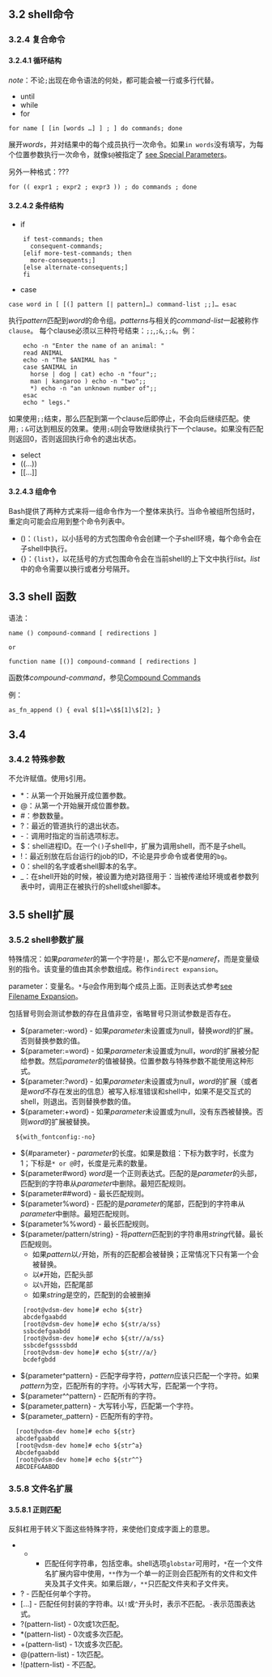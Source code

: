 ## 3.2 shell命令
### 3.2.4 复合命令
#### 3.2.4.1 循环结构
*note*：不论`;`出现在命令语法的何处，都可能会被一行或多行代替。
- until
- while
- for
```
for name [ [in [words …] ] ; ] do commands; done
```
展开*words*，并对结果中的每个成员执行一次命令。如果`in words`没有填写，为每个位置参数执行一次命令，就像`$@`被指定了 [see Special Parameters](https://www.gnu.org/software/bash/manual/bash.html#Special-Parameters)。

另外一种格式：???
```
for (( expr1 ; expr2 ; expr3 )) ; do commands ; done
```

#### 3.2.4.2 条件结构

- if
```
    if test-commands; then
      consequent-commands;
    [elif more-test-commands; then
      more-consequents;]
    [else alternate-consequents;]
    fi
```
- case
```
case word in [ [(] pattern [| pattern]…) command-list ;;]… esac
```
执行*pattern*匹配到*word*的命令组。*patterns*与相关的*command-list*一起被称作`clause`。
每个clause必须以三种符号结束：`;;`,`;&`,`;;&`。例：
```shell
    echo -n "Enter the name of an animal: "
    read ANIMAL
    echo -n "The $ANIMAL has "
    case $ANIMAL in
      horse | dog | cat) echo -n "four";;
      man | kangaroo ) echo -n "two";;
      *) echo -n "an unknown number of";;
    esac
    echo " legs."
```
如果使用`;;`结束，那么匹配到第一个clause后即停止，不会向后继续匹配。使用`;；&`可达到相反的效果。使用`;&`则会导致继续执行下一个clause。如果没有匹配则返回0，否则返回执行命令的退出状态。
- select
- ((...))
- [[...]]

#### 3.2.4.3 组命令
Bash提供了两种方式来将一组命令作为一个整体来执行。当命令被组所包括时，重定向可能会应用到整个命令列表中。

- ()：`(list)`，以小括号的方式包围命令会创建一个子shell环境，每个命令会在子shell中执行。
- {}：`{list}`，以花括号的方式包围命令会在当前shell的上下文中执行*list*。*list*中的命令需要以换行或者分号隔开。

## 3.3 shell 函数
语法：
```shell
name () compound-command [ redirections ]

or

function name [()] compound-command [ redirections ]
```
函数体*compound-command*，参见[Compound Commands](https://www.gnu.org/software/bash/manual/bash.html#Compound-Commands)

例：
```shell
as_fn_append () { eval $[1]=\$$[1]\$[2]; }
```

## 3.4
### 3.4.2 特殊参数
不允许赋值。使用`$`引用。

- \*：从第一个开始展开成位置参数。
- @：从第一个开始展开成位置参数。
- \#：参数数量。
- ?：最近的管道执行的退出状态。
- \-：调用时指定的当前选项标志。
- $：shell进程ID。在一个`()`子shell中，扩展为调用shell，而不是子shell。
- \!：最近别放在后台运行的job的ID，不论是异步命令或者使用的`bg`。
- 0：shell的名字或者shell脚本的名字。
- \_：在shell开始的时候，被设置为绝对路径用于：当被传递给环境或者参数列表中时，调用正在被执行的shell或shell脚本。

## 3.5 shell扩展
### 3.5.2 shell参数扩展

特殊情况：如果*parameter*的第一个字符是`!`，那么它不是*nameref*，而是变量级别的指令。该变量的值由其余参数组成。称作`indirect expansion`。

parameter：变量名。`*`与`@`会作用到每个成员上面。正则表达式参考[see Filename Expansion](https://www.gnu.org/software/bash/manual/bash.html#Filename-Expansion)。

包括冒号则会测试参数的存在且值非空，省略冒号只测试参数是否存在。

- ${parameter:-word} - 如果*parameter*未设置或为null，替换*word*的扩展。否则替换参数的值。
- ${parameter:=word} - 如果*parameter*未设置或为null，*word*的扩展被分配给参数。然后*parameter*的值被替换。位置参数与特殊参数不能使用这种形式。
- ${parameter:?word} - 如果*parameter*未设置或为null，*word*的扩展（或者是*word*不存在发出的信息）被写入标准错误和shell中，如果不是交互式的shell，则退出。否则替换参数的值。
- ${parameter:+word} - 如果*parameter*未设置或为null，没有东西被替换。否则*word*的扩展被替换。
```shell
  ${with_fontconfig:-no}
```
- ${#parameter} - *parameter*的长度。如果是数组：下标为数字时，长度为1；下标是`* or @`时，长度是元素的数量。
- ${parameter#word} *word*是一个正则表达式。匹配的是*parameter*的头部，匹配到的字符串从*parameter*中删除。最短匹配规则。
- ${parameter##word} - 最长匹配规则。
- ${parameter%word} - 匹配的是*parameter*的尾部，匹配到的字符串从*parameter*中删除。最短匹配规则。
- ${parameter%%word} - 最长匹配规则。
- ${parameter/pattern/string} - 将*pattern*匹配到的字符串用*string*代替。最长匹配规则。
    + 如果*pattern*以`/`开始，所有的匹配都会被替换；正常情况下只有第一个会被替换。
    + 以`#`开始，匹配头部
    + 以`%`开始，匹配尾部
    + 如果*string*是空的，匹配到的会被删掉
```shell
    [root@vdsm-dev home]# echo ${str}
    abcdefgaabdd
    [root@vdsm-dev home]# echo ${str/a/ss}
    ssbcdefgaabdd
    [root@vdsm-dev home]# echo ${str//a/ss}
    ssbcdefgssssbdd
    [root@vdsm-dev home]# echo ${str//a/}
    bcdefgbdd
```
- ${parameter^pattern} - 匹配字母字符，*pattern*应该只匹配一个字符。如果*pattern*为空，匹配所有的字符。小写转大写，匹配第一个字符。
- ${parameter^^pattern} - 匹配所有的字符。
- ${parameter,pattern} - 大写转小写，匹配第一个字符。
- ${parameter,,pattern} - 匹配所有的字符。
```shell
  [root@vdsm-dev home]# echo ${str}
  abcdefgaabdd
  [root@vdsm-dev home]# echo ${str^a}
  Abcdefgaabdd
  [root@vdsm-dev home]# echo ${str^^}
  ABCDEFGAABDD
```

### 3.5.8 文件名扩展
#### 3.5.8.1 正则匹配
反斜杠用于转义下面这些特殊字符，来使他们变成字面上的意思。

- * - 匹配任何字符串，包括空串。shell选项`globstar`可用时，`*`在一个文件名扩展内容中使用，`**`作为一个单一的正则会匹配所有的文件和文件夹及其子文件夹。如果后跟`/`，`**`只匹配文件夹和子文件夹。
- ? - 匹配任何单个字符。
- [...] - 匹配任何封装的字符串。以`!`或`^`开头时，表示不匹配。`-`表示范围表达式。
- ?(pattern-list) - 0次或1次匹配。
- *(pattern-list) - 0次或多次匹配。
- +(pattern-list) - 1次或多次匹配。
- @(pattern-list) - 1次匹配。
- !(pattern-list) - 不匹配。

